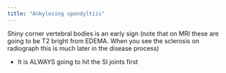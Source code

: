 ```yaml
---
title: "Ankylosing spondyltiis"
---
```

Shiny corner vertebral bodies is an early sign (note that on MRI these are going to be T2 bright from EDEMA. When you see the sclerosis on radiograph this is much later in the disease process)

- It is ALWAYS going to hit the SI joints first

